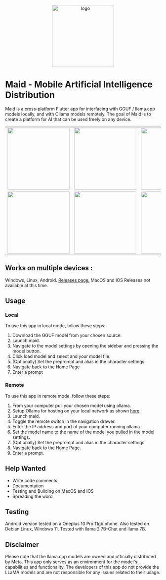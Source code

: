 <div align="center">
  <picture>
    <img alt="logo" height="200px" src="https://github.com/MaidFoundation/Maid/blob/main/.images/logo.png?raw=true">
  </picture>
</div>

# Maid - Mobile Artificial Intelligence Distribution
Maid is a cross-platform Flutter app for interfacing with GGUF / llama.cpp models locally, and with Ollama models remotely. The goal of Maid is to create a platform for AI that can be used freely on any device.

<div align="center">
  <table>
    <tr>
      <td><img src="https://github.com/MaidFoundation/Maid/blob/main/.images/demo1.jpg?raw=true" width="200"></td>
      <td><img src="https://github.com/MaidFoundation/Maid/blob/main/.images/demo2.jpg?raw=true" width="200"></td>
      <td><img src="https://github.com/MaidFoundation/Maid/blob/main/.images/demo3.jpg?raw=true" width="200"></td>
    </tr>
    <tr>
      <td><img src="https://github.com/MaidFoundation/Maid/blob/main/.images/demo4.jpg?raw=true" width="200"></td>
      <td><img src="https://github.com/MaidFoundation/Maid/blob/main/.images/demo5.jpg?raw=true" width="200"></td>
      <td><img src="https://github.com/MaidFoundation/Maid/blob/main/.images/demo6.jpg?raw=true" width="200"></td>
    </tr>
  </table>
</div>

## Works on multiple devices :
Windows, Linux, Android.
[Releases page.](https://github.com/MaidFoundation/Maid/releases)
MacOS and IOS Releases not available at this time.

## Usage

### Local
To use this app in local mode, follow these steps:

1. Download the GGUF model from your chosen source.
2. Launch maid.
3. Navigate to the model settings by opening the sidebar and pressing the model button.
4. Click load model and select and your model file.
5. (Optionally) Set the preprompt and alias in the character settings.
6. Navigate back to the Home Page
7. Enter a prompt

### Remote
To use this app in remote mode, follow these steps:

1. From your computer pull your chosen model using ollama.
2. Setup Ollama for hosting on your local network as shown [here](https://github.com/jmorganca/ollama/blob/main/docs/faq.md).
3. Launch maid.
4. Toggle the remote switch in the navigation drawer.
5. Enter the IP address and port of your computer running ollama.
6. Set the model name to the name of the model you pulled in the model settings.
7. (Optionally) Set the preprompt and alias in the character settings.
8. Navigate back to the Home Page.
9. Enter a prompt.

## Help Wanted
- Write code comments
- Documentation
- Testing and Building on MacOS and IOS
- Spreading the word

## Testing
Android version tested on a Oneplus 10 Pro 11gb phone.
Also tested on Debian Linux, Windows 11.
Tested with llama 2 7B-Chat and llama 7B.

## Disclaimer
Please note that the llama.cpp models are owned and officially distributed by Meta. This app only serves as an environment for the model's 
capabilities and functionality. The developers of this app do not provide the LLaMA models and are not responsible for any issues related to their usage.
